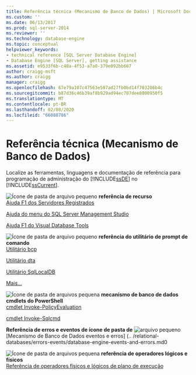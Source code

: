 ```yaml
---
title: Referência técnica (Mecanismo de Banco de Dados) | Microsoft Docs
ms.custom: ''
ms.date: 06/13/2017
ms.prod: sql-server-2014
ms.reviewer: ''
ms.technology: database-engine
ms.topic: conceptual
helpviewer_keywords:
- technical reference [SQL Server Database Engine]
- Database Engine [SQL Server], getting assistance
ms.assetid: e9533f6b-c48a-4f53-a7a0-379e092bb667
author: craigg-msft
ms.author: craigg
manager: craigg
ms.openlocfilehash: 67e79a107c47563e507ad27fb0bd14f703206b4c
ms.sourcegitcommit: b87d36c46b39af8b929ad94ec707dee8800950f5
ms.translationtype: MT
ms.contentlocale: pt-BR
ms.lasthandoff: 02/08/2020
ms.locfileid: "66088786"
---
```

# <a name="technical-reference-database-engine"></a>Referência técnica (Mecanismo de Banco de Dados)
  Localize as ferramentas, linguagens e documentação de referência para programação de administração do [!INCLUDE[ssDE](../includes/ssde-md.md)] no [!INCLUDE[ssCurrent](../includes/sscurrent-md.md)].  
  
 ![Ícone de pasta de arquivo pequeno](../../2014/integration-services/media/filefolder-small.gif "Ícone de pasta de arquivos pequeno") **referência de recurso**  
 [Ajuda F1 dos Servidores Registrados](../ssms/register-servers/registered-servers-f1-help.md)  
  
 [Ajuda do menu do SQL Server Management Studio](../ssms/menu-help/sql-server-management-studio-menu-help.md)  
  
 [Ajuda F1 do Visual Database Tools](../ssms/visual-db-tools/visual-database-tools-f1-help.md)  
  
 ![Ícone de pasta de arquivo pequeno](../../2014/integration-services/media/filefolder-small.gif "Ícone de pasta de arquivos pequeno") **referência do utilitário de prompt de comando**  
 [Utilitário bcp](../tools/bcp-utility.md)  
  
 [Utilitário dta](../tools/dta/dta-utility.md)  
  
 [Utilitário SqlLocalDB](../tools/sqllocaldb-utility.md)  
  
 [Mais...](../tools/command-prompt-utility-reference-database-engine.md)  
  
 ![Ícone de pasta de arquivos pequena](../../2014/integration-services/media/filefolder-small.gif "Ícone de pasta de arquivos pequeno") **mecanismo de banco de dados cmdlets do PowerShell**  
 [cmdlet Invoke-PolicyEvaluation](../../2014/database-engine/invoke-policyevaluation-cmdlet.md)  
  
 [cmdlet Invoke-Sqlcmd](../../2014/database-engine/invoke-sqlcmd-cmdlet.md)  
  
 **Referência de erros e eventos de ícone de pasta de** ![arquivo pequeno](../../2014/integration-services/media/filefolder-small.gif "Ícone de pasta de arquivos pequeno")  
 [Mecanismo de Banco de Dados eventos e erros] (.. /relational-databases/errors-events/database-engine-events-and-errors.md0  
  
 ![Ícone de pasta de arquivos pequena](../../2014/integration-services/media/filefolder-small.gif "Ícone de pasta de arquivos pequeno") **referência de operadores lógicos e físicos**  
 [Referência de operadores físicos e lógicos de plano de execução](../relational-databases/showplan-logical-and-physical-operators-reference.md)  
  
  
